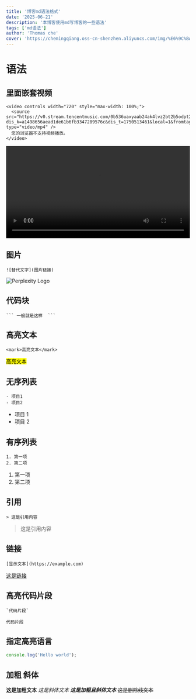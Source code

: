 ```yaml
---
title: '博客md语法格式'
date: '2025-06-21'
description: '本博客使用md写博客的一些语法'
tags: ['md语法']
author: 'Thomas che'
cover: 'https://chemingqiang.oss-cn-shenzhen.aliyuncs.com/img/%E6%9C%BA%E8%BD%A6_PixCake/DSC04445.jpg'
---
```


# 语法

## 里面嵌套视频

```
<video controls width="720" style="max-width: 100%;">
  <source src="https://v0.stream.tencentmusic.com/0b536uaxyaab24ak4lvz2bt2b5odpt2qc7aa.f160030.mp4?dis_k=a1498656aead1de61b6fb3347289576c&dis_t=1750513461&local=1&fromtag=1231014" type="video/mp4" />
  您的浏览器不支持视频播放。
</video>
```

<video controls width="720" style="max-width: 100%;">
  <source src="https://v0.stream.tencentmusic.com/0b536uaxyaab24ak4lvz2bt2b5odpt2qc7aa.f160030.mp4?dis_k=a1498656aead1de61b6fb3347289576c&dis_t=1750513461&local=1&fromtag=1231014" type="video/mp4" />
  您的浏览器不支持视频播放。
</video>

## 图片

```
![替代文字](图片链接)
```

![Perplexity Logo](https://chemingqiang.oss-cn-shenzhen.aliyuncs.com/img/%E6%9C%BA%E8%BD%A6_PixCake/DSC04445.jpg)

## 代码块

````
``` 一般就是这样  ```
````

## 高亮文本

```
<mark>高亮文本</mark>
```

<mark>高亮文本</mark>

## 无序列表

```
- 项目1
- 项目2

```

- 项目 1
- 项目 2

## 有序列表

```
1. 第一项
2. 第二项

```

1. 第一项
2. 第二项

## 引用

```
> 这是引用内容
```

> 这是引用内容

## 链接

```
[显示文本](https://example.com)
```

[这是链接](https://markdown.lovejade.cn/)

## 高亮代码片段

```
`代码片段`

```

`代码片段`

## 指定高亮语言

```js
console.log('Hello world');
```

## 加粗 斜体

**这是加粗文本**
_这是斜体文本_
**_这是加粗且斜体文本_**
~~这是删除线文本~~
